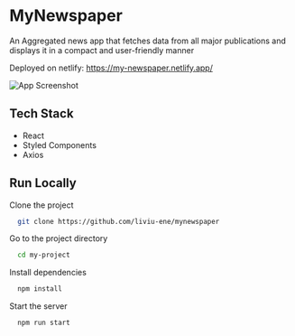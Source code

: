 
# MyNewspaper

An Aggregated news app that fetches data from all major publications and displays it in
a compact and user-friendly manner

Deployed on netlify: https://my-newspaper.netlify.app/

![App Screenshot](https://i.imgur.com/4cbAJoJ.png)

## Tech Stack

- React
- Styled Components
- Axios


## Run Locally

Clone the project

```bash
  git clone https://github.com/liviu-ene/mynewspaper
```

Go to the project directory

```bash
  cd my-project
```

Install dependencies

```bash
  npm install
```

Start the server

```bash
  npm run start
```

